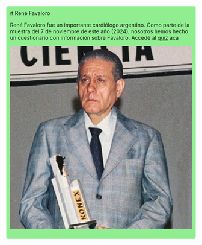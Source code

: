 <div style="background-color: lightgreen; padding: 10px; border-radius: 5px;">
  # René Favaloro

  René Favaloro fue un importante cardiólogo argentino. Como parte de la muestra del 7 de noviembre de este año (2024), nosotros hemos hecho un cuestionario con información sobre Favaloro. Accedé al [quiz](index.html) acá 
  
  ![Favaloro](favaloro_premio.jpg)
</div>
